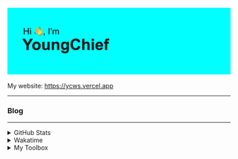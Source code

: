 ![Hi I'm YoungChief](Hello.png "Hi I'm YoungChief")

My website: https://ycws.vercel.app

---

### Blog

<!-- BLOG-POST-LIST:START -->
<!-- BLOG-POST-LIST:END -->

---

<details>
<summary>GitHub Stats</summary>

![YoungChief's GitHub stats](https://github-readme-stats.vercel.app/api?username=youngchief-btw&count_private=true&show_icons=true&theme=transparent)

![YoungChief's Top Langs](https://github-readme-stats.vercel.app/api/top-langs/?username=youngchief-btw&langs_count=10&count_private=true&show_icons=true&theme=transparent&layout=compact)
</details>

<details>
<summary>Wakatime</summary>

<!--START_SECTION:waka-->

```text
Total Time: 67 hrs 52 mins

HTML          14 hrs 53 mins  █████▒░░░░░░░░░░░░░░░░░░░   21.94 %
Markdown      10 hrs 41 mins  ████░░░░░░░░░░░░░░░░░░░░░   15.75 %
JavaScript    10 hrs 36 mins  ████░░░░░░░░░░░░░░░░░░░░░   15.64 %
JSON          5 hrs 21 mins   ██░░░░░░░░░░░░░░░░░░░░░░░   07.89 %
CSS           4 hrs 30 mins   █▓░░░░░░░░░░░░░░░░░░░░░░░   06.64 %
TypeScript    4 hrs 14 mins   █▓░░░░░░░░░░░░░░░░░░░░░░░   06.24 %
```

<!--END_SECTION:waka-->

</details>

<details>
<summary>My Toolbox</summary>
- Programming languages I know:

![YoungChief's Programming Languages](https://skillicons.dev/icons?i=html,css,js,ts,wasm,cpp,c,py,go,swift,kotlin,java,bash,php,ruby,rust,lua,cs,dart,deno,dotnet,elixir,graphql,julia,perl?theme=dark)

- Code editors/IDEs I use:

![YoungChief's Code Editors/IDEs](https://skillicons.dev/icons?i=neovim,vscode,androidstudio&theme=dark)

- Frameworks/Libraries I use: 

![YoungChief's Frameworks/Libraries Of Choice](https://skillicons.dev/icons?i=angular,astro,bootstrap,django,electron,elixir,express,flash,flutter,godot,gtk,jquery,nextjs,react,tensorflow,unity,unreal,vue,webpack&theme=dark)

- Hosting providers I use:

![YoungChief's Hosting Providers Of Choice](https://skillicons.dev/icons?i=aws,azure,cloudflare,codepen,firebase,gcp,gitlab,heroku,netlify,supabase,vercel,workers&theme=dark)

- Online development enviornments I use: 

<a href="https://glitch.com/"><img src="https://cdn.youngchief.tk/GlitchLogo_Color.svg" height=50 alt="Glitch"></a> <a href="https://replit.com"><img src="https://cdn.youngchief.tk/Replit-Prompt-Logo-Transparent@2048.png" height=50 alt="Replit"></a>

- Other things I use:

![YoungChief's Thingbox](https://skillicons.dev/icons?i=activitypub,ansible,arduino,aws,azure,blender,bsd,cloudflare,cmake,codepen,discord,bots,docker,elixir,fediverse,firebase,gcp,git,github,githubactions,gitlab,grafana,heroku,instagram,jenkins,kubernetes,linkedin,linux,mastodon,maven,mongodb,mysql,netlify,nginx,postgres,powershell,prometheus,raspberrypi,redis,sqlite,stackoverflow,supabase,twitter,vercel,wordpress,workers&theme=dark)

</details>